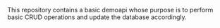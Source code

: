 This repository contains a basic demoapi whose purpose is to perform basic CRUD operations and update the database accordingly.
